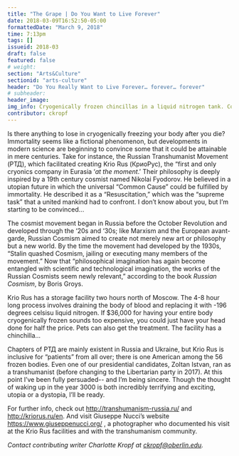 ```yaml
---
title: "The Grape | Do You Want to Live Forever"
date: 2018-03-09T16:52:50-05:00
formattedDate: "March 9, 2018"
time: 7:13pm
tags: []
issueid: 2018-03
draft: false
featured: false
# weight:
section: "Arts&Culture"
sectionid: "arts-culture"
header: "Do You Really Want to Live Forever… forever… forever"
# subheader:
header_image:
img_info: Cryogenically frozen chincillas in a liquid nitrogen tank. Collage by Charlotte Kropf.
contributor: ckropf
---
```

Is there anything to lose in cryogenically freezing your body after you die? Immortality seems like a fictional phenomenon, but developments in modern science are beginning to convince some that it could be attainable in mere centuries. Take for instance, the Russian Transhumanist Movement (РТД), which facilitated creating Krio Rus (КриоРус), the “first and only cryonics company in Eurasia ‘*at the moment*.’ Their philosophy is deeply inspired by a 19th century cosmist named Nikolai Fyodorov. He believed in a utopian future in which the universal “Common Cause” could be fulfilled by immortality. He described it as a “Resuscitation,” which was the “supreme task” that a united mankind had to confront. I don’t know about you, but I’m starting to be convinced...

The cosmist movement began in Russia before the October Revolution and developed through the ‘20s and ‘30s; like Marxism and the European avant-garde, Russian Cosmism aimed to create not merely new art or philosophy but a new world. By the time the movement had developed by the 1930s, “Stalin quashed Cosmism, jailing or executing many members of the movement.” Now that “philosophical imagination has again become entangled with scientific and technological imagination, the works of the Russian Cosmists seem newly relevant,” according to the book *Russian Cosmism*, by Boris Groys. 

Krio Rus has a storage facility two hours north of Moscow. The 4-8 hour long process involves draining the body of blood and replacing it with -196 degrees celsisu liquid nitrogen. If $36,000 for having your entire body cryogenically frozen sounds too expensive, you could just have your head done for half the price. Pets can also get the treatment. The facility has a chinchilla... 

Chapters of РТД are mainly existent in Russia and Ukraine, but Krio Rus is inclusive for “patients” from all over; there is one American among the 56 frozen bodies. Even one of our presidential candidates, Zoltan Istvan, ran as a transhumanist (before changing to the Libertarian party in 2017). At this point I’ve been fully persuaded-- and I’m being sincere. Though the thought of waking up in the year 3000 is both incredibly terrifying and exciting, utopia or a dystopia, I’ll be ready.

For further info, check out http://transhumanism-russia.ru/ and http://kriorus.ru/en. And visit Giuseppe Nucci’s website https://www.giuseppenucci.org/ , a photographer who documented his visit at the Krio Rus facilities and with the transhumanism community.

*Contact contributing writer Charlotte Kropf at ckropf@oberlin.edu.*
